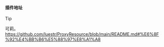 
#### 插件地址

> [!TIP]
> 可莉。
> https://github.com/luestr/ProxyResource/blob/main/README.md#%E6%8F%92%E4%BB%B6%E5%88%97%E8%A1%A8
> 
>
> 
>
> 
>
> 
>
> 
>
